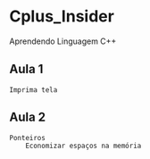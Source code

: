 # Cplus_Insider
Aprendendo Linguagem C++

## Aula 1 
    Imprima tela
## Aula 2
    Ponteiros
        Economizar espaços na memória
        